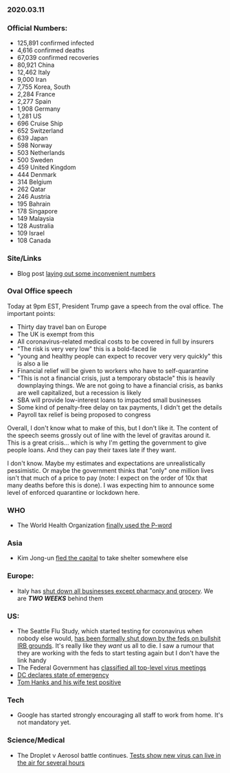 ### 2020.03.11

### Official Numbers:

* 125,891 confirmed infected
* 4,616 confirmed deaths
* 67,039 confirmed recoveries
* 80,921 China
* 12,462 Italy
* 9,000 Iran
* 7,755 Korea, South
* 2,284 France
* 2,277 Spain
* 1,908 Germany
* 1,281 US
* 696 Cruise Ship
* 652 Switzerland
* 639 Japan
* 598 Norway
* 503 Netherlands
* 500 Sweden
* 459 United Kingdom
* 444 Denmark
* 314 Belgium
* 262 Qatar
* 246 Austria
* 195 Bahrain
* 178 Singapore
* 149 Malaysia
* 128 Australia
* 109 Israel
* 108 Canada

### Site/Links

* Blog post [laying out some inconvenient
  numbers](https://medium.com/@tomaspueyo/coronavirus-act-today-or-people-will-die-f4d3d9cd99ca)

### Oval Office speech

Today at 9pm EST, President Trump gave a speech from the oval office.
The important points:

* Thirty day travel ban on Europe
* The UK is exempt from this
* All coronavirus-related medical costs to be covered in full by
  insurers
* "The risk is very very low" this is a bold-faced lie
* "young and healthy people can expect to recover very very quickly"
  this is also a lie
* Financial relief will be given to workers who have to self-quarantine
* "This is not a financial crisis, just a temporary obstacle" this is heavily downplaying things. We are not going to have a financial crisis, as banks are well capitalized, but a recession is likely
* SBA will provide low-interest loans to impacted small businesses
* Some kind of penalty-free delay on tax payments, I didn't get the
  details
* Payroll tax relief is being proposed to congress

Overall, I don't know what to make of this, but I don't like it. The
content of the speech seems grossly out of line with the level of
gravitas around it. This is a great crisis... which is why I'm getting
the government to give people loans. And they can pay their taxes late
if they want.

I don't know. Maybe my estimates and expectations are unrealistically
pessimistic. Or maybe the government thinks that "only" one million
lives isn't that much of a price to pay (note: I expect on the order of
10x that many deaths before this is done). I was expecting him to
announce some level of enforced quarantine or lockdown here.

### WHO

* The World Health Organization [finally used the
  P-word](https://www.bbc.com/news/world-51839944)

### Asia

* Kim Jong-un [fled the
  capital](http://english.chosun.com/site/data/html_dir/2020/03/11/2020031102055.html)
  to take shelter somewhere else

### Europe:

* Italy has [shut down all businesses except pharmacy and
  grocery](https://www.repubblica.it/politica/2020/03/11/news/coronavirus_conte_italia_governo_misure-250988471/).
  We are _**TWO WEEKS**_ behind them

### US:

* The Seattle Flu Study, which started testing for coronavirus when
  nobody else would, [has been formally shut down by the feds on
  bullshit IRB
  grounds](https://www.nytimes.com/2020/03/10/us/coronavirus-testing-delays.html).
  It's really like they _want_ us all to die. I saw a rumour that they
  are working with the feds to start testing again but I don't have the
  link handy
* The Federal Government has [classified all top-level virus
  meetings](https://twitter.com/lookner/status/1237783812807024647?s=20)
* [DC declares state of
  emergency](https://twitter.com/BNODesk/status/1237851333635407873?s=20)
* [Tom Hanks and his wife test
  positive](https://twitter.com/spectatorindex/status/1237910028650049538?s=20)

### Tech

* Google has started strongly encouraging all staff to work from home.
  It's not mandatory yet.

### Science/Medical

* The Droplet v Aerosol battle continues. [Tests show new virus can live
  in the air for several
  hours](https://apnews.com/fe0239e95b8ad1037639ed833b990e48)

